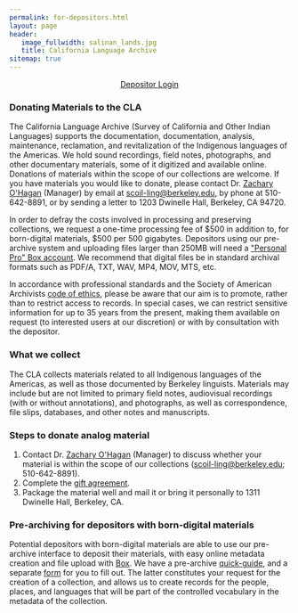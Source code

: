```yaml
---
permalink: for-depositors.html
layout: page
header:
   image_fullwidth: salinan_lands.jpg
   title: California Language Archive
sitemap: true
---
```


<center><a href="https://cla.berkeley.edu/pa" class="button">Depositor Login</a></center>

### Donating Materials to the CLA

The California Language Archive (Survey of California and Other Indian Languages) supports the documentation, documentation, analysis, maintenance, reclamation, and revitalization of the Indigenous languages of the Americas. We hold sound recordings, field notes, photographs, and other documentary materials, some of it digitized and available online. Donations of materials within the scope of our collections are welcome. If you have materials you would like to donate, please contact Dr. [Zachary O'Hagan](https://linguistics.berkeley.edu/~zjohagan/) (Manager) by email at scoil-ling@berkeley.edu, by phone at 510-642-8891, or by sending a letter to 1203 Dwinelle Hall, Berkeley, CA 94720.

In order to defray the costs involved in processing and preserving collections, we request a one-time processing fee of $500 in addition to, for born-digital materials, $500 per 500 gigabytes. Depositors using our pre-archive system and uploading files larger than 250MB will need a ["Personal Pro" Box account](https://www.box.com/pricing/individual). We recommend that digital files be in standard archival formats such as PDF/A, TXT, WAV, MP4, MOV, MTS, etc.

In accordance with professional standards and the Society of American Archivists [code of ethics](http://www2.archivists.org/statements/saa-core-values-statement-and-code-of-ethics), please be aware that our aim is to promote, rather than to restrict access to records. In special cases, we can restrict sensitive information for up to 35 years from the present, making them available on request (to interested users at our discretion) or with by consultation with the depositor.

### What we collect

The CLA collects materials related to all Indigenous languages of the Americas, as well as those documented by Berkeley linguists. Materials may include but are not limited to primary field notes, audiovisual recordings (with or without annotations), and photographs, as well as correspondence, file slips, databases, and other notes and manuscripts.

### Steps to donate analog material

1. Contact Dr. [Zachary O'Hagan](https://linguistics.berkeley.edu/~zjohagan/) (Manager) to discuss whether your material is within the scope of our collections (scoil-ling@berkeley.edu; 510-642-8891).
1. Complete the [gift agreement](https://berkeley.box.com/v/survey-gift-agreement).
1. Package the material well and mail it or bring it personally to 1311 Dwinelle Hall, Berkeley, CA.

### Pre-archiving for depositors with born-digital materials

Potential depositors with born-digital materials are able to use our pre-archive interface to deposit their materials, with easy online metadata creation and file upload with [Box](https://www.box.com/home). We have a pre-archive [quick-guide](https://berkeley.box.com/v/prearchive-quick-guide), and a separate [form](https://goo.gl/forms/VGfFDyMxNyFr6lIl1) for you to fill out. The latter constitutes your request for the creation of a collection, and allows us to create records for the people, places, and languages that will be part of the controlled vocabulary in the metadata of the collection.
